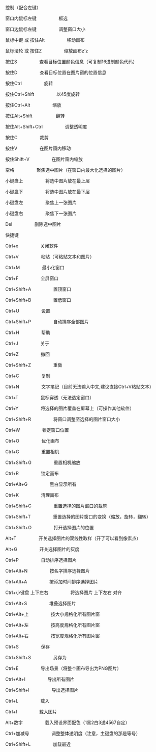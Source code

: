 控制（配合左键）

窗口内鼠标左键　　　　　框选

窗口边鼠标左键　　　　　调整窗口大小

鼠标中键 或 按住Alt　　　　　移动画布

鼠标滚轮 或 按住Z　　　　　缩放画布z'z

按住S　　　　　查看目标位置颜色信息（可复制16进制颜色代码）

按住D　　　　　查看目标位置在图片窗的位置信息

按住Ctrl　　　　　旋转

按住Ctrl+Shift　　　　　以45度旋转

按住Ctrl+Alt　　　　　缩放

按住Alt+Shift 　　　　　翻转

按住Alt+Shift+Ctrl　　　　　调整透明度

按住C　　　　　裁剪

按住V　　　　　在图片窗内移动

按住Shift+V　　　　　在图片窗内缩放

空格　　　　　聚焦选中图片（在窗口内最大化选择的图片）

小键盘上　　　　　将选中图片放在最上层

小键盘下　　　　　将选中图片放在最下层

小键盘左　　　　　聚焦上一张图片

小键盘右　　　　　聚焦下一张图片

Del　　　　　删除选中图片

快捷键

Ctrl+x　　　　　关闭软件

Ctrl+V　　　　　粘贴（可粘贴文本和图片）

Ctrl+M　　　　　最小化窗口

Ctrl+F　　　　　全屏窗口

Ctrl+Shift+A　　　　　置顶窗口

Ctrl+Shift+B　　　　　置低窗口

Ctrl+U　　　　　设置

Ctrl+Shift+P　　　　　自动排序全部图片

Ctrl+H　　　　　帮助

Ctrl+J　　　　　关于

Ctrl+Z　　　　　撤回

Ctrl+Shift+Z　　　　　重做

Ctrl+C　　　　　复制

Ctrl+N　　　　　文字笔记（目前无法输入中文,建议直接Ctrl+V粘贴文本）

Ctrl+T　　　　　鼠标穿透（无法选定窗口）

Ctrl+Y　　　　　将选择的图片覆盖在屏幕上（可操作其他软件）

Ctrl+Shift+R　　　　　将窗口调整至选择的图片窗口大小

Ctrl+W　　　　　锁定窗口位置

Ctrl+O　　　　　优化画布

Ctrl+G　　　　　重置相机

Ctrl+Shift+G　　　　　重置相机缩放

Ctrl+R　　　　　锁定画布

Ctrl+Alt+G　　　　　黑白显示所有

Ctrl+K　　　　　清理画布

Ctrl+Shift+C　　　　　重置选择的图片窗口的裁剪

Ctrl+Shift+T　　　　　重置选择的图片窗口的变换（缩放，旋转，翻转）

Ctrl+Shift+O　　　　　打开选择图片的位置

Alt+T　　　　　开关选择图片的双线性取样（开了可以看到像素点）

Alt+G　　　　　开关选择图片的灰度

Ctrl+P　　　　　自动排序选择图片

Ctrl+Alt+N　　　　　按名字排序选择图片

Ctrl+Alt+A　　　　　按添加时间排序选择图片

Ctrl+小键盘 上下左右　　　　　将选择图片 上下左右 对齐

Ctrl+Alt+S　　　　　堆叠选择图片

Ctrl+Alt+上　　　　　按大小规格化所有图片窗

Ctrl+Alt+左　　　　　按高度规格化所有图片窗

Ctrl+Alt+右　　　　　按宽度规格化所有图片窗

Ctrl+S　　　　　保存

Ctrl+Shift+S　　　　　另存为

Ctrl+E　　　　　导出场景（将整个画布导出为PNG图片）

Ctrl+Alt+I　　　　　导出所有图片

Ctrl+Shift+I　　　　　导出选择图片

Ctrl+L　　　　　载入

Ctrl+I　　　　　载入图片

Alt+数字　　　　　载入预设界面配色（1黑2白3透4567自定）

Ctrl+加减号　　　　　调整整体透明度（注意，主键盘的那是等号）

Ctrl+Shift+L　　　　　加载最近